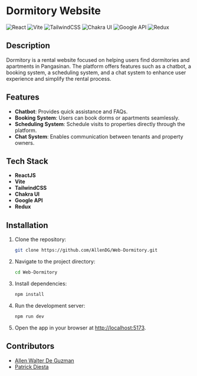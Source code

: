 # Dormitory Website
![React](https://img.shields.io/badge/React-20232A?style=for-the-badge&logo=react&logoColor=61DAFB)
![Vite](https://img.shields.io/badge/Vite-646CFF?style=for-the-badge&logo=vite&logoColor=FFD62E)
![TailwindCSS](https://img.shields.io/badge/TailwindCSS-06B6D4?style=for-the-badge&logo=tailwindcss&logoColor=white)
![Chakra UI](https://img.shields.io/badge/Chakra--UI-319795?style=for-the-badge&logo=chakra-ui&logoColor=white)
![Google API](https://img.shields.io/badge/Google%20API-4285F4?style=for-the-badge&logo=google&logoColor=white)
![Redux](https://img.shields.io/badge/Redux-593D88?style=for-the-badge&logo=redux&logoColor=white)
## Description
Dormitory is a rental website focused on helping users find dormitories and apartments in Pangasinan. The platform offers features such as a chatbot, a booking system, a scheduling system, and a chat system to enhance user experience and simplify the rental process.

## Features
- **Chatbot**: Provides quick assistance and FAQs.
- **Booking System**: Users can book dorms or apartments seamlessly.
- **Scheduling System**: Schedule visits to properties directly through the platform.
- **Chat System**: Enables communication between tenants and property owners.

## Tech Stack
- **ReactJS**
- **Vite**
- **TailwindCSS**
- **Chakra UI**
- **Google API**
- **Redux**

## Installation
1. Clone the repository:
   ```bash
   git clone https://github.com/AllenDG/Web-Dormitory.git
   ```
2. Navigate to the project directory:
   ```bash
   cd Web-Dormitory
   ```
3. Install dependencies:
   ```bash
   npm install
   ```
4. Run the development server:
   ```bash
   npm run dev
   ```
5. Open the app in your browser at [http://localhost:5173](http://localhost:5173).

## Contributors
- [Allen Walter De Guzman](https://github.com/AllenDG)
- [Patrick Diesta](https://github.com/patriki28)

